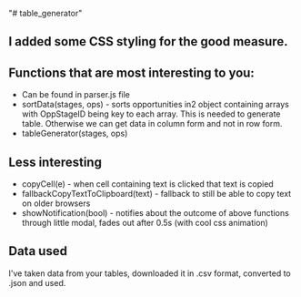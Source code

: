 "# table_generator"

## I added some CSS styling for the good measure.

## Functions that are most interesting to you:

- Can be found in parser.js file
- sortData(stages, ops) - sorts opportunities in2 object containing arrays with OppStageID being key to each array. This is needed to generate table. Otherwise we can get data in column form and not in row form.
- tableGenerator(stages, ops)

## Less interesting

- copyCell(e) - when cell containing text is clicked that text is copied
- fallbackCopyTextToClipboard(text) - fallback to still be able to copy text on older browsers
- showNotification(bool) - notifies about the outcome of above functions through little modal, fades out after 0.5s (with cool css animation)

## Data used

I've taken data from your tables, downloaded it in .csv format, converted to .json and used.
